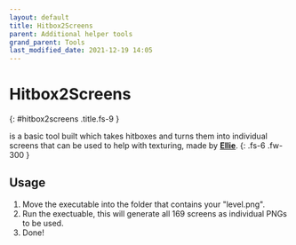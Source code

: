 ```yaml
---
layout: default
title: Hitbox2Screens
parent: Additional helper tools
grand_parent: Tools
last_modified_date: 2021-12-19 14:05
---
```


# Hitbox2Screens <a target="_blank" title="Download tool" href="https://github.com/Elisiah/Jump-King-Hitbox-to-Screens/releases/latest"><ion-icon name="download"></ion-icon></a><a title="Go to repository" target="_blank" href="https://github.com/Elisiah/Jump-King-Hitbox-to-Screens"><ion-icon name="logo-github"></ion-icon></a>
{: #hitbox2screens .title.fs-9 }

is a basic tool built which takes hitboxes and turns them into individual screens that can be used to help with texturing, made by [**Ellie**](https://github.com/Elisiah).
{: .fs-6 .fw-300 }
<!-- more -->

## Usage

1. Move the executable into the folder that contains your "level.png".
2. Run the exectuable, this will generate all 169 screens as individual PNGs to be used.
3. Done!
